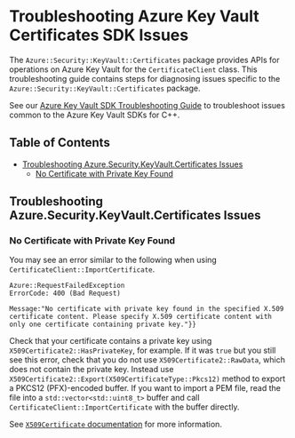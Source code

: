 # Troubleshooting Azure Key Vault Certificates SDK Issues

The `Azure::Security::KeyVault::Certificates` package provides APIs for operations on Azure Key Vault for the
`CertificateClient` class. This troubleshooting guide contains steps for diagnosing issues specific to the
`Azure::Security::KeyVault::Certificates` package.

See our [Azure Key Vault SDK Troubleshooting Guide](https://github.com/Azure/azure-sdk-for-cpp/blob/main/sdk/keyvault/TROUBLESHOOTING.md)
to troubleshoot issues common to the Azure Key Vault SDKs for C++.

## Table of Contents

* [Troubleshooting Azure.Security.KeyVault.Certificates Issues](#troubleshooting-azuresecuritykeyvaultcertificates-issues)
  * [No Certificate with Private Key Found](#no-certificate-with-private-key-found)

## Troubleshooting Azure.Security.KeyVault.Certificates Issues

### No Certificate with Private Key Found

You may see an error similar to the following when using `CertificateClient::ImportCertificate`.
```text
Azure::RequestFailedException
ErrorCode: 400 (Bad Request)

Message:"No certificate with private key found in the specified X.509 certificate content. Please specify X.509 certificate content with only one certificate containing private key."}}
```

Check that your certificate contains a private key using `X509Certificate2::HasPrivateKey`, for example. If it was `true`
but you still see this error, check that you do not use `X509Certificate2::RawData`, which does not contain the
private key. Instead use `X509Certificate2::Export(X509CertificateType::Pkcs12)` method to export a PKCS12 (PFX)-encoded buffer. If you want to import a PEM file, read the file into a `std::vector<std::uint8_t>` buffer and call `CertificateClient::ImportCertificate` with the buffer directly.

See [`X509Certificate` documentation](https://learn.microsoft.com/windows/win32/api/schannel/ns-schannel-x509certificate)
for more information.
